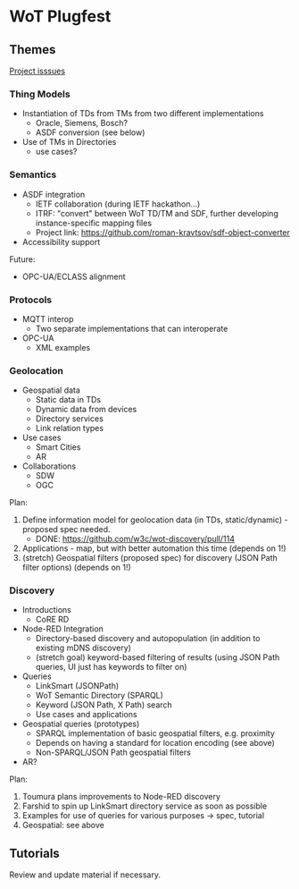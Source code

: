 # WoT Plugfest
## Themes

[Project isssues](https://github.com/w3c/wot-testing/issues?q=is:issue+is:open+label:%22Project+2021-03%22)

### Thing Models
* Instantiation of TDs from TMs from two different implementations
    - Oracle, Siemens, Bosch?
    - ASDF conversion (see below)
* Use of TMs in Directories 
    - use cases?

### Semantics
* ASDF integration
   - IETF collaboration (during IETF hackathon...)
   - ITRF: "convert" between WoT TD/TM and SDF, further developing instance-specific mapping files
   - Project link: https://github.com/roman-kravtsov/sdf-object-converter
* Accessibility support

Future:
* OPC-UA/ECLASS alignment

### Protocols
* MQTT interop
    - Two separate implementations that can interoperate
* OPC-UA
    - XML examples

### Geolocation
* Geospatial data 
   - Static data in TDs
   - Dynamic data from devices
   - Directory services
   - Link relation types
* Use cases
   - Smart Cities
   - AR
* Collaborations
   - SDW
   - OGC
   
Plan:
1. Define information model for geolocation data (in TDs, static/dynamic) - proposed spec needed.
     - DONE: https://github.com/w3c/wot-discovery/pull/114
2. Applications - map, but with better automation this time (depends on 1!)
4. (stretch) Geospatial filters (proposed spec) for discovery (JSON Path filter options) (depends on 1!)
   
### Discovery
* Introductions
    - CoRE RD
* Node-RED Integration
    - Directory-based discovery and autopopulation (in addition to existing mDNS discovery)
    - (stretch goal) keyword-based filtering of results (using JSON Path queries, UI just has keywords to filter on)
* Queries
    - LinkSmart (JSONPath)
    - WoT Semantic Directory (SPARQL)
    - Keyword (JSON Path, X Path) search
    - Use cases and applications
* Geospatial queries (prototypes)
    - SPARQL implementation of basic geospatial filters, e.g. proximity
    - Depends on having a standard for location encoding (see above)
    - Non-SPARQL/JSON Path geospatial filters
* AR?
    
Plan:
1. Toumura plans improvements to Node-RED discovery
2. Farshid to spin up LinkSmart directory service as soon as possible
3. Examples for use of queries for various purposes -> spec, tutorial
4. Geospatial: see above
     
## Tutorials
Review and update material if necessary.
